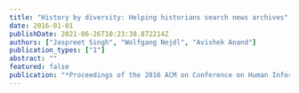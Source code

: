 ```yaml
---
title: "History by diversity: Helping historians search news archives"
date: 2016-01-01
publishDate: 2021-06-26T10:23:38.872214Z
authors: ["Jaspreet Singh", "Wolfgang Nejdl", "Avishek Anand"]
publication_types: ["1"]
abstract: ""
featured: false
publication: "*Proceedings of the 2016 ACM on Conference on Human Information Interaction and Retrieval*"
---
```


